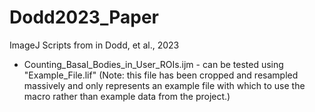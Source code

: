 # Dodd2023_Paper
ImageJ Scripts from in Dodd, et al., 2023

* Counting_Basal_Bodies_in_User_ROIs.ijm - can be tested using "Example_File.lif" (Note: this file has been cropped and resampled massively and only represents an example file with which to use the macro rather than example data from the project.)
